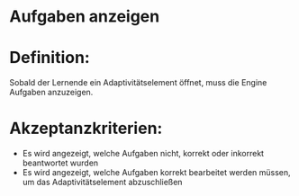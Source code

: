# Aufgaben anzeigen

# Definition:
Sobald der Lernende ein Adaptivitätselement öffnet, muss die Engine Aufgaben anzuzeigen.


# Akzeptanzkriterien:
- Es wird angezeigt, welche Aufgaben nicht, korrekt oder inkorrekt beantwortet wurden
- Es wird angezeigt, welche Aufgaben korrekt bearbeitet werden müssen, um das Adaptivitätselement abzuschließen

